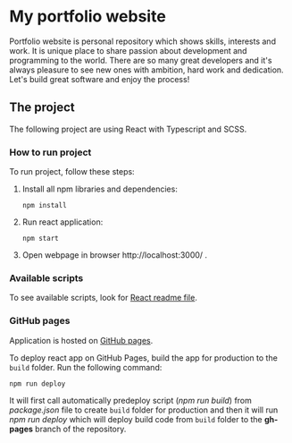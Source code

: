 # My portfolio website

Portfolio website is personal repository which shows skills, interests and work. It is unique place to share passion about development and programming to the world. There are so many great developers and it's always pleasure to see new ones with ambition, hard work and dedication. Let's build great software and enjoy the process!

## The project

The following project are using React with Typescript and SCSS.

### How to run project

To run project, follow these steps:

1. Install all npm libraries and dependencies:

    ```shell
    npm install
    ```

2. Run react application:

    ```shell
    npm start
    ```

3. Open webpage in browser http://localhost:3000/ .

### Available scripts

To see available scripts, look for
[React readme file](./README_React.md).

### GitHub pages

Application is hosted on [GitHub pages](https://pancogit.github.io/).

To deploy react app on GitHub Pages, build the app for production to the `build` folder. Run the following command:

```shell
npm run deploy
```

It will first call automatically predeploy script (_npm run build_) from _package.json_ file to create `build` folder for production and then it will run _npm run deploy_ which will deploy build code from `build` folder to the **gh-pages** branch of the repository.

